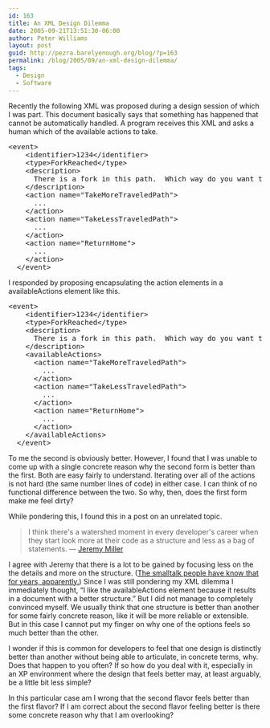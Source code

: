 ```yaml
---
id: 163
title: An XML Design Dilemma
date: 2005-09-21T13:51:30-06:00
author: Peter Williams
layout: post
guid: http://pezra.barelyenough.org/blog/?p=163
permalink: /blog/2005/09/an-xml-design-dilemma/
tags:
  - Design
  - Software
---
```

Recently the following XML was proposed during a design session of which I was part. This document basically says that something has happened that cannot be automatically handled. A program receives this XML and asks a human which of the available actions to take.

<pre class='code'>&lt;event&gt;
    &lt;identifier&gt;1234&lt;/identifier&gt;
    &lt;type&gt;ForkReached&lt;/type&gt;
    &lt;description&gt;
      There is a fork in this path.  Which way do you want to go?
    &lt;/description&gt;
    &lt;action name="TakeMoreTraveledPath"&gt;
      ...
    &lt;/action&gt;
    &lt;action name="TakeLessTraveledPath"&gt;
      ...
    &lt;/action&gt;
    &lt;action name="ReturnHome"&gt;
      ...
    &lt;/action&gt;
  &lt;/event&gt;
</pre>

I responded by proposing encapsulating the action elements in a availableActions element like this.

<pre class='code'>&lt;event&gt;
    &lt;identifier&gt;1234&lt;/identifier&gt;
    &lt;type&gt;ForkReached&lt;/type&gt;
    &lt;description&gt;
      There is a fork in this path.  Which way do you want to go?
    &lt;/description&gt;
    <span class='notable'>&lt;availableActions&gt;</span>
      &lt;action name="TakeMoreTraveledPath"&gt;
        ...
      &lt;/action&gt;
      &lt;action name="TakeLessTraveledPath"&gt;
        ...
      &lt;/action&gt;
      &lt;action name="ReturnHome"&gt;
        ...
      &lt;/action&gt;
    <span class='notable'>&lt;/availableActions&gt;</span>
  &lt;/event&gt;
</pre>

To me the second is obviously better. However, I found that I was unable to come up with a single concrete reason why the second form is better than the first. Both are easy fairly to understand. Iterating over all of the actions is not hard (the same number lines of code) in either case. I can think of no functional difference between the two. So why, then, does the first form make me feel dirty?

While pondering this, I found this in a post on an unrelated topic.

<blockquote cite='http://codebetter.com/blogs/jeremy.miller/archive/2005/09/20/132290.aspx'>
  <p>
    I think there's a watershed moment in every developer's career when they start look more at their code as a structure and less as a bag of statements. &#8212; <a href='http://codebetter.com/blogs/jeremy.miller/archive/2005/09/20/132290.aspx'>Jeremy Miller</a>
  </p>
</blockquote>

I agree with Jeremy that there is a lot to be gained by focusing less on the the details and more on the structure. ([The smalltalk people have know that for years, apparently.](http://www.notarianni.org/index.php/2005/09/17/object_orientation_enlightenment)) Since I was still pondering my XML dilemma I immediately thought, &#8220;I like the availableActions element because it results in a document with a better structure.&#8221; But I did not manage to completely convinced myself. We usually think that one structure is better than another for some fairly concrete reason, like it will be more reliable or extensible. But in this case I cannot put my finger on why one of the options feels so much better than the other.

I wonder if this is common for developers to feel that one design is distinctly better than another without being able to articulate, in concrete terms, why. Does that happen to you often? If so how do you deal with it, especially in an XP environment where the design that feels better may, at least arguably, be a little bit less simple?

In this particular case am I wrong that the second flavor feels better than the first flavor? If I am correct about the second flavor feeling better is there some concrete reason why that I am overlooking?
